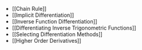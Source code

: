 - [[Chain Rule]]
- [[Implicit Differentiation]]
- [[Inverse Function Differentiation]]
- [[Differentiating Inverse Trigonometric Functions]]
- [[Selecting Differentiation Methods]]
- [[Higher Order Derivatives]]
